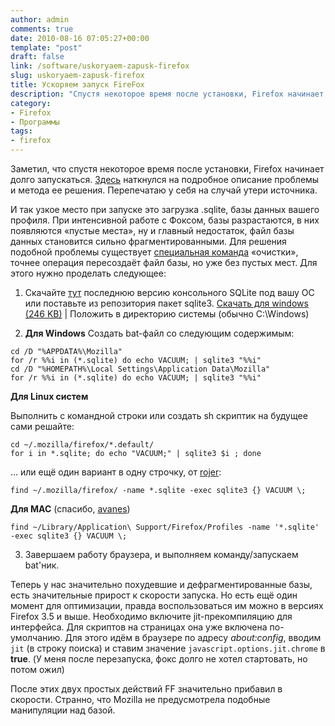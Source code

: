 ```yaml
---
author: admin
comments: true
date: 2010-08-16 07:05:27+00:00
template: "post"
draft: false
link: /software/uskoryaem-zapusk-firefox
slug: uskoryaem-zapusk-firefox
title: Ускоряем запуск FireFox
description: "Спустя некоторое время после установки, Firefox начинает долго запускаться. Подробное описание проблемы и метода ее решения."
category:
- Firefox
- Программы
tags:
- firefox
---
```


Заметил, что спустя некоторое время после установки, Firefox начинает долго запускаться. [Здесь](http://habrahabr.ru/blogs/firefox/65683/) наткнулся на подробное описание проблемы и метода ее решения. Перепечатаю у себя на случай утери источника.

 И так узкое место при запуске это загрузка .sqlite, базы данных вашего профиля. При интенсивной работе с Фоксом, базы разрастаются, в них появляются «пустые места», ну и главный недостаток, файл базы данных становится сильно фрагментированными. Для решения подобной проблемы существует [специальная команда](http://www.sqlite.org/lang_vacuum.html)  «очистки», точнее операция пересоздаёт файл базы, но уже без пустых мест. Для этого нужно проделать следующее: 

1. Cкачайте [тут](http://sqlite.org/download.html)  последнюю версию консольного SQLite под вашу ОС или поставьте из репозитория пакет sqlite3. [Скачать для windows (246 KB)](http://sqlite.org/sqlite-3_6_16.zip)  | Положить в директорию системы (обычно C:\Windows)

2. **Для Windows** 
 Cоздать bat-файл со следующим содержимым:

```
cd /D "%APPDATA%\Mozilla"  
for /r %%i in (*.sqlite) do echo VACUUM; | sqlite3 "%%i"  
cd /D "%HOMEPATH%\Local Settings\Application Data\Mozilla"  
for /r %%i in (*.sqlite) do echo VACUUM; | sqlite3 "%%i"  
```

**Для Linux систем**
  
 Выполнить с командной строки или создать sh скриптик на будущее сами решайте:

```
cd ~/.mozilla/firefox/*.default/   
for i in *.sqlite; do echo "VACUUM;" | sqlite3 $i ; done  
```

 … или ещё один вариант в одну строчку, от [rojer](http://rojer.habrahabr.ru/):

`find ~/.mozilla/firefox/ -name *.sqlite -exec sqlite3 {} VACUUM \; `
  

**Для MAC**
 (спасибо, [avanes](http://avanes.habrahabr.ru/))

`find ~/Library/Application\ Support/Firefox/Profiles -name '*.sqlite' -exec sqlite3 {} VACUUM \; `

3. Завершаем работу браузера, и выполняем команду/запускаем bat'ник.

 Теперь у нас значительно похудевшие и дефрагментированные базы, есть значительные прирост к скорости запуска. Но есть ещё один момент для оптимизации, правда воспользоваться им можно в версиях Firefox 3.5 и выше. Необходимо включите jit-прекомпиляцию для интерфейса. Для скриптов на страницах она уже включена по-умолчанию. Для этого идём в браузере по адресу *about:config*, вводим `jit` (в строку поиска) и ставим значение `javascript.options.jit.chrome` в **true**. (У меня после перезапуска, фокс долго не хотел стартовать, но потом ожил)

 После этих двух простых действий FF значительно прибавил в скорости. Странно, что Mozilla не предусмотрела подобные манипуляции над базой.
